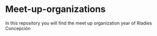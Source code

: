 # Meet-up-organizations
In this repository you will find the meet up organization year of Rladies Concepción
